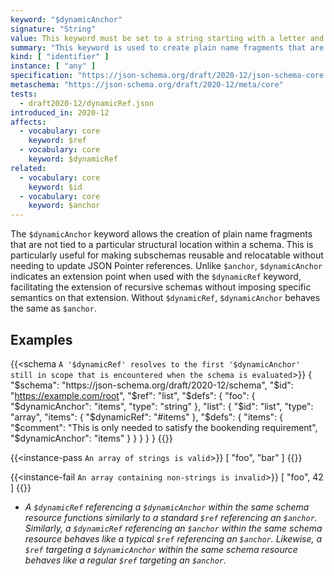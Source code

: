 ```yaml
---
keyword: "$dynamicAnchor"
signature: "String"
value: This keyword must be set to a string starting with a letter and containing letters, digits, hyphens, underscores, colons, or periods
summary: "This keyword is used to create plain name fragments that are not tied to any particular structural location for referencing purposes, which are taken into consideration for dynamic referencing."
kind: [ "identifier" ]
instance: [ "any" ]
specification: "https://json-schema.org/draft/2020-12/json-schema-core.html#section-8.2.2"
metaschema: "https://json-schema.org/draft/2020-12/meta/core"
tests:
  - draft2020-12/dynamicRef.json
introduced_in: 2020-12
affects:
  - vocabulary: core
    keyword: $ref
  - vocabulary: core
    keyword: $dynamicRef
related:
  - vocabulary: core
    keyword: $id
  - vocabulary: core
    keyword: $anchor
---
```


The `$dynamicAnchor` keyword allows the creation of plain name fragments that are not tied to a particular structural location within a schema. This is particularly useful for making subschemas reusable and relocatable without needing to update JSON Pointer references. Unlike `$anchor`, `$dynamicAnchor` indicates an extension point when used with the `$dynamicRef` keyword, facilitating the extension of recursive schemas without imposing specific semantics on that extension. Without `$dynamicRef`, `$dynamicAnchor` behaves the same as `$anchor`.

## Examples

{{<schema `A '$dynamicRef' resolves to the first '$dynamicAnchor' still in scope that is encountered when the schema is evaluated`>}}
{
  "$schema": "https://json-schema.org/draft/2020-12/schema",
  "$id": "https://example.com/root",
  "$ref": "list",
  "$defs": {
    "foo": {
      "$dynamicAnchor": "items",
      "type": "string"
    },
    "list": {
      "$id": "list",
      "type": "array",
      "items": {
        "$dynamicRef": "#items"
      },
      "$defs": {
        "items": {
          "$comment": "This is only needed to satisfy the bookending requirement",
          "$dynamicAnchor": "items"
        }
      }
    }
  }
}
{{</schema>}}

{{<instance-pass `An array of strings is valid`>}}
[ "foo", "bar" ]
{{</instance-pass>}}

{{<instance-fail `An array containing non-strings is invalid`>}}
[ "foo", 42 ]
{{</instance-fail>}}

* _A `$dynamicRef` referencing a `$dynamicAnchor` within the same schema resource functions similarly to a standard `$ref` referencing an `$anchor`. Similarly, a `$dynamicRef` referencing an `$anchor` within the same schema resource behaves like a typical `$ref` referencing an `$anchor`. Likewise, a `$ref` targeting a `$dynamicAnchor` within the same schema resource behaves like a regular `$ref` targeting an `$anchor`._